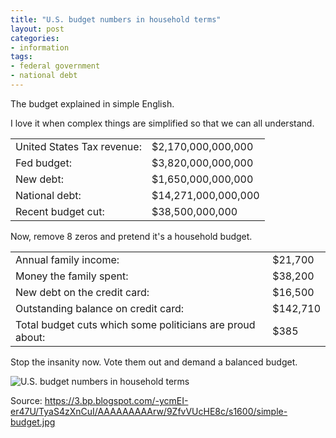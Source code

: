 ```yaml
---
title: "U.S. budget numbers in household terms"
layout: post
categories:
- information
tags:
- federal government
- national debt
---
```


The budget explained in simple English.

I love it when complex things are simplified so that we can all understand.

<table><tr><td>United States Tax revenue:</td><td>$2,170,000,000,000</td></tr><tr><td>Fed budget:</td><td>$3,820,000,000,000</td></tr><tr><td>New debt:</td><td>$1,650,000,000,000</td></tr><tr><td>National debt:</td><td>$14,271,000,000,000</td></tr><tr><td>Recent budget cut:</td><td>$38,500,000,000</td></tr></table>

Now, remove 8 zeros and pretend it's a household budget.

<table><tr><td>Annual family income:</td><td>$21,700</td></tr><tr><td>Money the family spent:</td><td>$38,200</td></tr><tr><td>New debt on the credit card:</td><td>$16,500</td></tr><tr><td>Outstanding balance on credit card:</td><td>$142,710</td></tr><tr><td>Total budget cuts which some politicians are proud about:</td><td>$385</td></tr></table>

Stop the insanity now. Vote them out and demand a balanced budget.

![U.S. budget numbers in household terms](https://3.bp.blogspot.com/-ycmEI-er47U/TyaS4zXnCuI/AAAAAAAAArw/9ZfvVUcHE8c/s1600/simple-budget.jpg)

Source: https://3.bp.blogspot.com/-ycmEI-er47U/TyaS4zXnCuI/AAAAAAAAArw/9ZfvVUcHE8c/s1600/simple-budget.jpg
